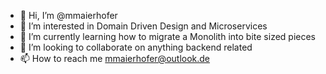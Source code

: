 - 👋 Hi, I’m @mmaierhofer
- 👀 I’m interested in Domain Driven Design and Microservices
- 🌱 I’m currently learning how to migrate a Monolith into bite sized pieces
- 💞️ I’m looking to collaborate on anything backend related
- 📫 How to reach me mmaierhofer@outlook.de

<!---
mmaierhofer/mmaierhofer is a ✨ special ✨ repository because its `README.md` (this file) appears on your GitHub profile.
You can click the Preview link to take a look at your changes.
--->
